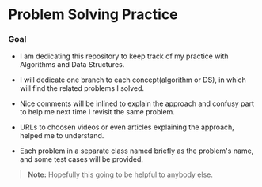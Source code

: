 # **Problem Solving Practice** 


### **Goal**

 * I am dedicating this repository to keep track of my practice with Algorithms and Data Structures.
 * I will dedicate one branch to each concept(algorithm or DS), in which will find the related problems
   I solved.
 
 * Nice comments will be inlined to explain the approach and confusy part to help me next time I revisit
   the same problem.
   
 * URLs to choosen videos or even articles explaining the approach, helped me to understand.
 
 * Each problem in a separate class named briefly as the problem's  name, and some test cases will be provided.
 
 
 
 
 > **Note:** Hopefully this going to be helpful to anybody else.
